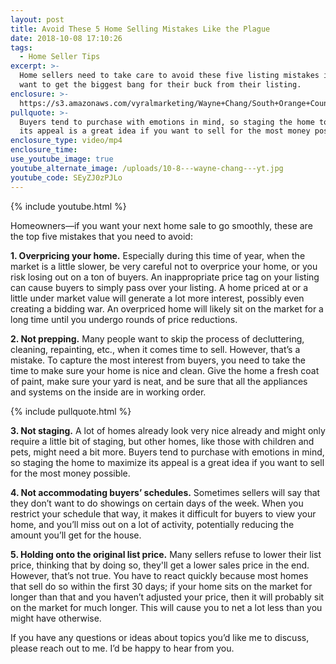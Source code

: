 ```yaml
---
layout: post
title: Avoid These 5 Home Selling Mistakes Like the Plague
date: 2018-10-08 17:10:26
tags:
  - Home Seller Tips
excerpt: >-
  Home sellers need to take care to avoid these five listing mistakes if they
  want to get the biggest bang for their buck from their listing.
enclosure: >-
  https://s3.amazonaws.com/vyralmarketing/Wayne+Chang/South+Orange+County+Real+Estate-+Avoid+These+5+Home+Selling+Mistakes+Like+the+Plague.mp4
pullquote: >-
  Buyers tend to purchase with emotions in mind, so staging the home to maximize
  its appeal is a great idea if you want to sell for the most money possible.
enclosure_type: video/mp4
enclosure_time:
use_youtube_image: true
youtube_alternate_image: /uploads/10-8---wayne-chang---yt.jpg
youtube_code: SEyZJ0zPJLo
---
```


{% include youtube.html %}

Homeowners—if you want your next home sale to go smoothly, these are the top five mistakes that you need to avoid:

**1. Overpricing your home.** Especially during this time of year, when the market is a little slower, be very careful not to overprice your home, or you risk losing out on a ton of buyers. An inappropriate price tag on your listing can cause buyers to simply pass over your listing. A home priced at or a little under market value will generate a lot more interest, possibly even creating a bidding war. An overpriced home will likely sit on the market for a long time until you undergo rounds of price reductions.

**2. Not prepping.** Many people want to skip the process of decluttering, cleaning, repainting, etc., when it comes time to sell. However, that’s a mistake. To capture the most interest from buyers, you need to take the time to make sure your home is nice and clean. Give the home a fresh coat of paint, make sure your yard is neat, and be sure that all the appliances and systems on the inside are in working order.

{% include pullquote.html %}

**3. Not staging.** A lot of homes already look very nice already and might only require a little bit of staging, but other homes, like those with children and pets, might need a bit more. Buyers tend to purchase with emotions in mind, so staging the home to maximize its appeal is a great idea if you want to sell for the most money possible.

**4. Not accommodating buyers’ schedules.** Sometimes sellers will say that they don’t want to do showings on certain days of the week. When you restrict your schedule that way, it makes it difficult for buyers to view your home, and you’ll miss out on a lot of activity, potentially reducing the amount you’ll get for the house.

**5. Holding onto the original list price.** Many sellers refuse to lower their list price, thinking that by doing so, they'll get a lower sales price in the end. However, that’s not true. You have to react quickly because most homes that sell do so within the first 30 days; if your home sits on the market for longer than that and you haven’t adjusted your price, then it will probably sit on the market for much longer. This will cause you to net a lot less than you might have otherwise.

If you have any questions or ideas about topics you’d like me to discuss, please reach out to me. I’d be happy to hear from you.